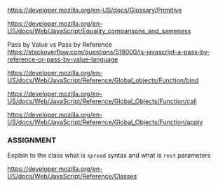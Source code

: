 <https://developer.mozilla.org/en-US/docs/Glossary/Primitive>

<https://developer.mozilla.org/en-US/docs/Web/JavaScript/Equality_comparisons_and_sameness>

Pass by Value vs Pass by Reference
<https://stackoverflow.com/questions/518000/is-javascript-a-pass-by-reference-or-pass-by-value-language>

<https://developer.mozilla.org/en-US/docs/Web/JavaScript/Reference/Global_objects/Function/bind>

<https://developer.mozilla.org/en-US/docs/Web/JavaScript/Reference/Global_Objects/Function/call>

<https://developer.mozilla.org/en-US/docs/Web/JavaScript/Reference/Global_Objects/Function/apply>

### ASSIGNMENT

Explain to the class what is `spread` syntax and what is `rest` parameters

<https://developer.mozilla.org/en-US/docs/Web/JavaScript/Reference/Classes>
